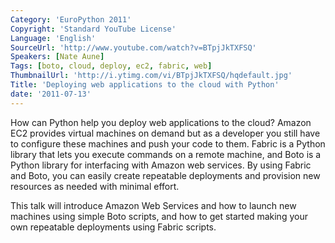 ```yaml
---
Category: 'EuroPython 2011'
Copyright: 'Standard YouTube License'
Language: 'English'
SourceUrl: 'http://www.youtube.com/watch?v=BTpjJkTXFSQ'
Speakers: [Nate Aune]
Tags: [boto, cloud, deploy, ec2, fabric, web]
ThumbnailUrl: 'http://i.ytimg.com/vi/BTpjJkTXFSQ/hqdefault.jpg'
Title: 'Deploying web applications to the cloud with Python'
date: '2011-07-13'
---
```

How can Python help you deploy web applications to the cloud? Amazon EC2
provides virtual machines on demand but as a developer you still have to
configure these machines and push your code to them. Fabric is a Python
library that lets you execute commands on a remote machine, and Boto is a
Python library for interfacing with Amazon web services. By using Fabric and
Boto, you can easily create repeatable deployments and provision new resources
as needed with minimal effort.

This talk will introduce Amazon Web Services and how to launch new machines
using simple Boto scripts, and how to get started making your own repeatable
deployments using Fabric scripts.

